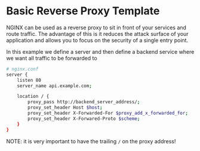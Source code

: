# Basic Reverse Proxy Template

NGINX can be used as a reverse proxy to sit in front of your services and route traffic. The advantage of this is it reduces the attack surface of your application and allows you to focus on the security of a single entry point.

In this example we define a server and then define a backend service where we want all traffic to be forwarded to

```sh
# nginx.conf
server {
	listen 80
	server_name api.example.com;

	location / {
		proxy_pass http://backend_server_address/;
		proxy_set_header Host $host;
		proxy_set_header X-Forwarded-For $proxy_add_x_forwarded_for;
		proxy_set_header X-Forwared-Proto $scheme;
	}
}
```

NOTE: it is very important to have the trailing `/` on the proxy address!
